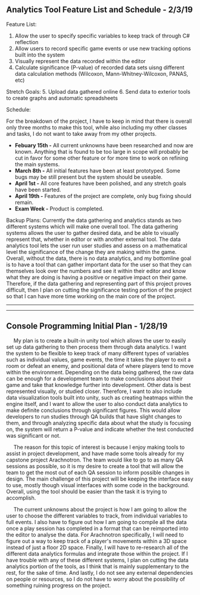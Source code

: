 Analytics Tool Feature List and Schedule - 2/3/19
------

Feature List:
1. Allow the user to specify specific variables to keep track of through C# reflection
2. Allow users to record specific game events or use new tracking options built into the system
3. Visually represent the data recorded within the editor
4. Calculate significance (P-value) of recorded data sets uisng different data calculation methods (Wilcoxon, Mann-Whitney-Wilcoxon, PANAS, etc)

Stretch Goals:
5. Upload data gathered online
6. Send data to exterior tools to create graphs and automatic spreadsheets

Schedule:

For the breakdown of the project, I have to keep in mind that there is overall only three months to make this tool, while also including my other classes and tasks, I do not want to take away from my other projects.

* **Febuary 15th -** All current unknowns have been researched and now are known. Anything that is found to be too large in scope will probably be cut in favor for some other feature or for more time to work on refining the main systems.
* **March 8th -** All initial features have been at least prototyped. Some bugs may be still present but the system should be useable.
* **April 1st -** All core features have been polished, and any stretch goals have been started.
* **April 19th -** Features of the project are complete, only bug fixing should remain.
* **Exam Week -** Product is completed.

Backup Plans:
Currently the data gathering and analytics stands as two different systems which will make one overall tool. The data gathering systems allows the user to gather desired data, and be able to visually represent that, whether in editor or with another external tool. The data analytics tool lets the user run user studies and assess on a mathematical level the significance of the change they are making within the game. Overall, without the data, there is no data analytics, and my bottomline goal is to have a tool that can gather important data for the user so that they can themselves look over the numbers and see it within their editor and know what they are doing is having a positive or negative impact on their game. Therefore, if the data gathering and representing part of this project proves difficult, then I plan on cutting the significance testing portion of the project so that I can have more time working on the main core of the project.

------
------

Console Programming Initial Plan - 1/28/19
------

&nbsp;&nbsp;&nbsp;&nbsp;&nbsp;My plan is to create a built-in unity tool which allows the user to easily set up data gathering to then process them through data analytics. I want the system to be flexible to keep track of many different types of variables such as individual values, game events, the time it takes the player to exit a room or defeat an enemy, and positional data of where players tend to move within the environment. Depending on the data being gathered, the raw data can be enough for a development team to make conclusions about their game and take that knowledge further into development. Other data is best represented visually, or studied closer. Therefore, I want to also include data visualization tools built into unity, such as creating heatmaps within the engine itself, and I want to allow the user to also conduct data analytics to make definite conclusions through significant figures. This would allow developers to run studies through QA builds that have slight changes to them, and through analyzing specific data about what the study is focusing on, the system will return a P-value and indicate whether the test conducted was significant or not.

&nbsp;&nbsp;&nbsp;&nbsp;&nbsp;The reason for this topic of interest is because I enjoy making tools to assist in project development, and have made some tools already for my capstone project Arachnotron. The team would like to go to as many QA sessions as possible, so it is my desire to create a tool that will allow the team to get the most out of each QA session to inform possible changes in design. The main challenge of this project will be keeping the interface easy to use, mostly though visual interfaces with some code in the background. Overall, using the tool should be easier than the task it is trying to accomplish. 

&nbsp;&nbsp;&nbsp;&nbsp;&nbsp;The current unknowns about the project is how I am going to allow the user to choose the different variables to track, from individual variables to full events. I also have to figure out how I am going to compile all the data once a play session has completed in a format that can be reimported into the editor to analyse the data. For Arachnotron specifically, I will need to figure out a way to keep track of a player's movements within a 3D space instead of just a floor 2D space. Finally, I will have to re-research all of the different data analytics formulas and integrate those within the project. If I have trouble with any of these different systems, I plan on cutting the data analytics portion of the tools, as I think that is mainly supplementary to the rest, for the sake of time. And lastly, I do not see any external dependencies on people or resources, so I do not have to worry about the possibility of something ruining progress on the project.
